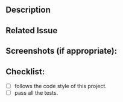 ## Description

<!--- describe your changes in detail -->

## Related Issue

<!--- accepts pull requests related to open issues -->

## Screenshots (if appropriate):

<!--- screenshots to help explain your changes -->

## Checklist:

<!--- put an `x` in all the boxes that apply. -->
<!--- If you're unsure about any of these, don't hesitate to ask. We're here to help! -->

- [ ] follows the code style of this project.
- [ ] pass all the tests.
